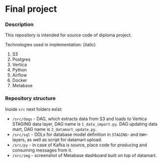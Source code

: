 # Final project

### Description
This repository is intended for source code of diploma project.  

Technologies used in implementation: (italic)
1. S3
2. Postgres
3. Vertica
4. Python
5. Airflow
6. Docker
7. Metabase

### Repository structure
Inside `src` next folders exist:
- `/src/dags` - DAG, which extracts data from S3 and loads to Vertica STAGING data layer, DAG name is `1_data_import.py`. DAG updating data mart, DAG name is `2_datamart_update.py`.
- `/src/sql` - DDLs for database model definition in `STAGING`- and `DWH`- layers, as well as script for datamart upload.
- `/src/py` - in case of Kafka is source, place code for producing and consuming messages from it.
- `/src/img` -  screenshot of Metabase dashboard built on top of datamart.
